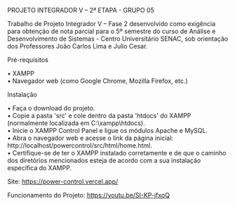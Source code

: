 PROJETO INTEGRADOR V – 2ª ETAPA - GRUPO 05

Trabalho de Projeto Integrador V – Fase 2 desenvolvido como exigência para obtenção de nota parcial para o 5º semestre do curso de Análise e Desenvolvimento de Sistemas - Centro 
Universitário SENAC, sob orientação dos Professores João Carlos Lima e Julio Cesar.

Pré-requisitos

• XAMPP                                                                                                                                                                             
• Navegador web (como Google Chrome, Mozilla Firefox, etc.)

Instalação

• Faça o download do projeto.                                                                                                                                
• Copie a pasta 'src' e cole dentro da pasta 'htdocs' do XAMPP (normalmente localizada em C:\xampp\htdocs).                                                                                                       
• Inicie o XAMPP Control Panel e ligue os módulos Apache e MySQL.                                                                                                                                        
• Abra o navegador web e acesse o link da página inicial: http://localhost/powercontrol/src/html/home.html.                                                                                                                     
• Certifique-se de ter o XAMPP instalado corretamente e de que o caminho dos diretórios mencionados esteja de acordo com a sua instalação específica do XAMPP.                                              


Site: https://power-control.vercel.app/

Funcionamento do Projeto: https://youtu.be/SI-KP-jfxoQ
